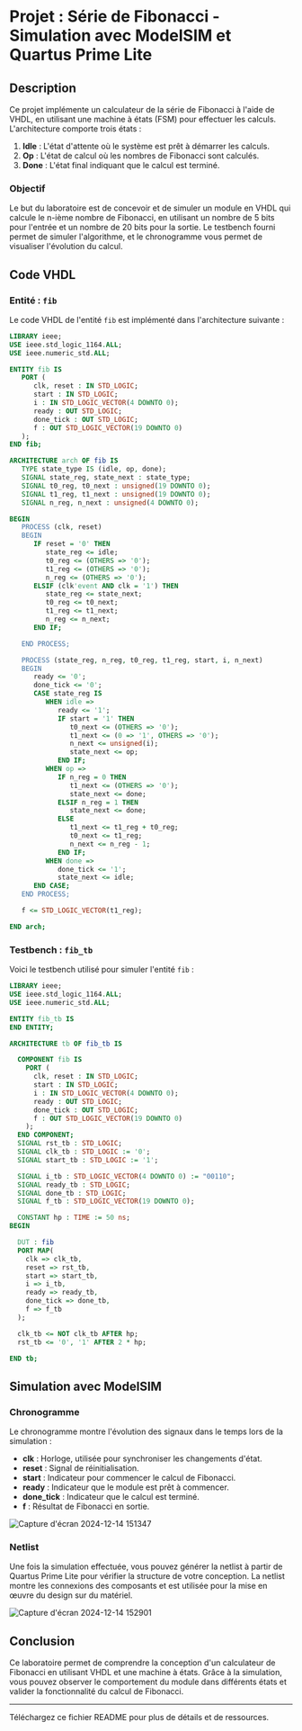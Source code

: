 
# Projet : Série de Fibonacci - Simulation avec ModelSIM et Quartus Prime Lite

## Description

Ce projet implémente un calculateur de la série de Fibonacci à l'aide de VHDL, en utilisant une machine à états (FSM) pour effectuer les calculs. L'architecture comporte trois états :

1. **Idle** : L'état d'attente où le système est prêt à démarrer les calculs.
2. **Op** : L'état de calcul où les nombres de Fibonacci sont calculés.
3. **Done** : L'état final indiquant que le calcul est terminé.

### Objectif
Le but du laboratoire est de concevoir et de simuler un module en VHDL qui calcule le n-ième nombre de Fibonacci, en utilisant un nombre de 5 bits pour l'entrée et un nombre de 20 bits pour la sortie. Le testbench fourni permet de simuler l'algorithme, et le chronogramme vous permet de visualiser l'évolution du calcul.

## Code VHDL

### Entité : `fib`

Le code VHDL de l'entité `fib` est implémenté dans l'architecture suivante :

```vhdl
LIBRARY ieee;
USE ieee.std_logic_1164.ALL;
USE ieee.numeric_std.ALL;

ENTITY fib IS
   PORT (
      clk, reset : IN STD_LOGIC;
      start : IN STD_LOGIC;
      i : IN STD_LOGIC_VECTOR(4 DOWNTO 0);
      ready : OUT STD_LOGIC;
      done_tick : OUT STD_LOGIC;
      f : OUT STD_LOGIC_VECTOR(19 DOWNTO 0)
   );
END fib;

ARCHITECTURE arch OF fib IS
   TYPE state_type IS (idle, op, done);
   SIGNAL state_reg, state_next : state_type;
   SIGNAL t0_reg, t0_next : unsigned(19 DOWNTO 0);
   SIGNAL t1_reg, t1_next : unsigned(19 DOWNTO 0);
   SIGNAL n_reg, n_next : unsigned(4 DOWNTO 0);

BEGIN
   PROCESS (clk, reset)
   BEGIN
      IF reset = '0' THEN
         state_reg <= idle;
         t0_reg <= (OTHERS => '0');
         t1_reg <= (OTHERS => '0');
         n_reg <= (OTHERS => '0');
      ELSIF (clk'event AND clk = '1') THEN
         state_reg <= state_next;
         t0_reg <= t0_next;
         t1_reg <= t1_next;
         n_reg <= n_next;
      END IF;

   END PROCESS;

   PROCESS (state_reg, n_reg, t0_reg, t1_reg, start, i, n_next)
   BEGIN
      ready <= '0';
      done_tick <= '0';
      CASE state_reg IS
         WHEN idle =>
            ready <= '1';
            IF start = '1' THEN
               t0_next <= (OTHERS => '0');
               t1_next <= (0 => '1', OTHERS => '0');
               n_next <= unsigned(i);
               state_next <= op;
            END IF;
         WHEN op =>
            IF n_reg = 0 THEN
               t1_next <= (OTHERS => '0');
               state_next <= done;
            ELSIF n_reg = 1 THEN
               state_next <= done;
            ELSE
               t1_next <= t1_reg + t0_reg;
               t0_next <= t1_reg;
               n_next <= n_reg - 1;
            END IF;
         WHEN done =>
            done_tick <= '1';
            state_next <= idle;
      END CASE;
   END PROCESS;

   f <= STD_LOGIC_VECTOR(t1_reg);

END arch;
```

### Testbench : `fib_tb`

Voici le testbench utilisé pour simuler l'entité `fib` :

```vhdl
LIBRARY ieee;
USE ieee.std_logic_1164.ALL;
USE ieee.numeric_std.ALL;

ENTITY fib_tb IS
END ENTITY;

ARCHITECTURE tb OF fib_tb IS

  COMPONENT fib IS
    PORT (
      clk, reset : IN STD_LOGIC;
      start : IN STD_LOGIC;
      i : IN STD_LOGIC_VECTOR(4 DOWNTO 0);
      ready : OUT STD_LOGIC;
      done_tick : OUT STD_LOGIC;
      f : OUT STD_LOGIC_VECTOR(19 DOWNTO 0)
    );
  END COMPONENT;
  SIGNAL rst_tb : STD_LOGIC;
  SIGNAL clk_tb : STD_LOGIC := '0';
  SIGNAL start_tb : STD_LOGIC := '1';

  SIGNAL i_tb : STD_LOGIC_VECTOR(4 DOWNTO 0) := "00110";
  SIGNAL ready_tb : STD_LOGIC;
  SIGNAL done_tb : STD_LOGIC;
  SIGNAL f_tb : STD_LOGIC_VECTOR(19 DOWNTO 0);

  CONSTANT hp : TIME := 50 ns;
BEGIN

  DUT : fib
  PORT MAP(
    clk => clk_tb,
    reset => rst_tb,
    start => start_tb,
    i => i_tb,
    ready => ready_tb,
    done_tick => done_tb,
    f => f_tb
  );

  clk_tb <= NOT clk_tb AFTER hp;
  rst_tb <= '0', '1' AFTER 2 * hp;

END tb;
```

## Simulation avec ModelSIM

### Chronogramme

Le chronogramme montre l'évolution des signaux dans le temps lors de la simulation :

- **clk** : Horloge, utilisée pour synchroniser les changements d'état.
- **reset** : Signal de réinitialisation.
- **start** : Indicateur pour commencer le calcul de Fibonacci.
- **ready** : Indicateur que le module est prêt à commencer.
- **done_tick** : Indicateur que le calcul est terminé.
- **f** : Résultat de Fibonacci en sortie.

![Capture d'écran 2024-12-14 151347](https://github.com/user-attachments/assets/afb98209-d26d-4c58-b3f9-4b7d1b77612a)


### Netlist

Une fois la simulation effectuée, vous pouvez générer la netlist à partir de Quartus Prime Lite pour vérifier la structure de votre conception. La netlist montre les connexions des composants et est utilisée pour la mise en œuvre du design sur du matériel.

![Capture d'écran 2024-12-14 152901](https://github.com/user-attachments/assets/aea8d79a-a173-4747-a96b-6a322f5bc42b)

## Conclusion

Ce laboratoire permet de comprendre la conception d'un calculateur de Fibonacci en utilisant VHDL et une machine à états. Grâce à la simulation, vous pouvez observer le comportement du module dans différents états et valider la fonctionnalité du calcul de Fibonacci.

---

Téléchargez ce fichier README pour plus de détails et de ressources.
